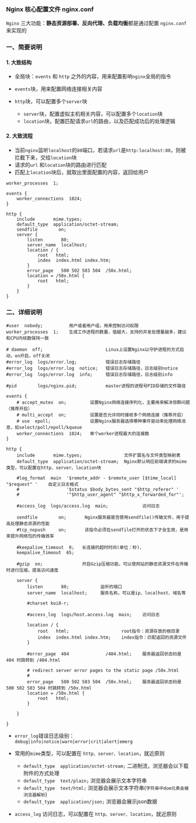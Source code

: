 ### Nginx 核心配置文件 nginx.conf
`Nginx` 三大功能：**静态资源部署、反向代理、负载均衡**都是通过配置 `nginx.conf` 来实现的

### 一、简要说明
#### 1. 大致结构
* 全局块：`events` 和 `http` 之外的内容，用来配置影响`nginx`全局的指令

* `events`块，用来配置网络连接相关内容

* `http`块，可以配置多个`server`块
  * `server`块，配置虚拟主机相关内容，可以配置多个`location`块
  * `location`块，配置匹配请求`url`的路由，以及匹配成功后的处理逻辑

#### 2. 大致流程
* 当前`nginx`监听`localhost`的`80`端口，若请求`url`是`http:localhost:80`，则被拦截下来，交给`location`块
* 请求的`url` 和`location`块的路由进行匹配
* 匹配上`location`块后，就取出里面配置的内容，返回给用户


```
worker_processes  1;        

events {
    worker_connections  1024;
}

http {
    include       mime.types;
    default_type  application/octet-stream;
    sendfile        on;
    server {
        listen       80;
        server_name  localhost;
        location / {
            root   html;
            index  index.html index.htm;
        }
        error_page   500 502 503 504  /50x.html;
        location = /50x.html {
            root   html;
        }
    }
}
```


### 二、详细说明
```
#user  nobody;          用户或者用户组，用来控制访问权限
worker_processes  1;    生成工作进程的数量，值越大，支持的并发处理量越多，建议和CPU内核数保持一致

# daemon  off;                        Linux上设置Nginx以守护进程的方式启动，on开启，off关闭
#error_log  logs/error.log;           错误日志存储路径
#error_log  logs/error.log  notice;   错误日志存储路径，日志级别notice
#error_log  logs/error.log  info;     错误日志存储路径，日志级别info

#pid        logs/nginx.pid;           master进程的进程号PID存储的文件路径

events {
    # accept_mutex  on;         设置Nginx网络连接序列化，主要用来解决惊群问题（推荐开启）
    # multi_accept  on;         设置是否允许同时接收多个网络连接（推荐开启）
    # use  epoll;               设置Nginx服务器选择哪种事件驱动来处理网络消息，如select/poll/epoll/kqueue
    worker_connections  1024;   单个worker进程最大的连接数 
}

http {
    include       mime.types;                文件扩展名与文件类型映射表
    default_type  application/octet-stream;  Nginx默认响应前端请求的mime类型，可以配置在http、server、location块

    #log_format  main  '$remote_addr - $remote_user [$time_local] "$request" '    自定义日志格式
    #                  '$status $body_bytes_sent "$http_referer" '
    #                  '"$http_user_agent" "$http_x_forwarded_for"';

    #access_log  logs/access.log  main;             访问日志

    sendfile        on;       Nginx服务器是否使用sendfile()传输文件，用于提高处理静态资源的性能          
    #tcp_nopush     on;       该指令必须在sendfile打开的状态下才会生效，是用来提升网络包的传输效率

    #keepalive_timeout  0;   长连接的超时时间(单位：秒)，
    keepalive_timeout  65;

    #gzip  on;               开启Gzip压缩功能，可以使网站的静态资源文件在传输时进行压缩，提高访问速度

    server {
        listen       80;            监听的端口
        server_name  localhost;     服务名称，可以是ip、localhost、域名等

        #charset koi8-r;

        #access_log  logs/host.access.log  main;    访问日志

        location / {                        
            root   html;                    root指令：资源存放的根目录  
            index  index.html index.htm;    index指令：匹配返回的资源文件
        }

        #error_page  404              /404.html;    服务器返回状态码是 404 时跳转到 /404.html

        # redirect server error pages to the static page /50x.html
        #
        error_page   500 502 503 504  /50x.html;    服务器返回状态码是 500 502 503 504 时跳转到 /50x.html
        location = /50x.html {
            root   html;            
        }

    }

}
```


* `error_log`错误日志级别：`debug|info|notice|warn|error|crit|alert|emerg`

* 常用的`mime`类型，可以配置在 `http、server、location`，就近原则
  * `default_type  application/octet-stream;`   二进制流，浏览器会以下载附件的方式处理
  * `default_type  text/plain;`        浏览器会展示文本字符串
  * `default_type  text/html;`         浏览器会展示文本字符串(`字符串中dom元素会被浏览器解析`)
  * `default_type  application/json;`  浏览器会展示json数据      
  
* `access_log` 访问日志，可以配置在 `http、server、location`，就近原则
  